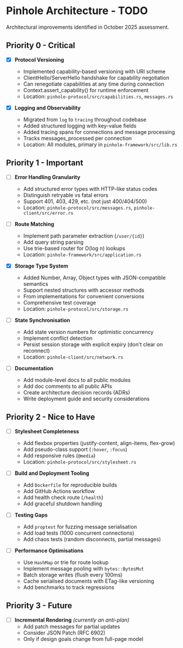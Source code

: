 # Pinhole Architecture - TODO

Architectural improvements identified in October 2025 assessment.

## Priority 0 - Critical

- [x] **Protocol Versioning**
  - Implemented capability-based versioning with URI scheme
  - ClientHello/ServerHello handshake for capability negotiation
  - Can renegotiate capabilities at any time during connection
  - Context.assert_capability() for runtime enforcement
  - Location: `pinhole-protocol/src/capabilities.rs`, `messages.rs`

- [x] **Logging and Observability**
  - Migrated from `log` to `tracing` throughout codebase
  - Added structured logging with key-value fields
  - Added tracing spans for connections and message processing
  - Tracks messages_processed per connection
  - Location: All modules, primary in `pinhole-framework/src/lib.rs`

## Priority 1 - Important

- [ ] **Error Handling Granularity**
  - Add structured error types with HTTP-like status codes
  - Distinguish retryable vs fatal errors
  - Support 401, 403, 429, etc. (not just 400/404/500)
  - Location: `pinhole-protocol/src/messages.rs`, `pinhole-client/src/error.rs`

- [ ] **Route Matching**
  - Implement path parameter extraction (`/user/{id}`)
  - Add query string parsing
  - Use trie-based router for O(log n) lookups
  - Location: `pinhole-framework/src/application.rs`

- [x] **Storage Type System**
  - Added Number, Array, Object types with JSON-compatible semantics
  - Support nested structures with accessor methods
  - From implementations for convenient conversions
  - Comprehensive test coverage
  - Location: `pinhole-protocol/src/storage.rs`

- [ ] **State Synchronisation**
  - Add state version numbers for optimistic concurrency
  - Implement conflict detection
  - Persist session storage with explicit expiry (don't clear on reconnect)
  - Location: `pinhole-client/src/network.rs`

- [ ] **Documentation**
  - Add module-level docs to all public modules
  - Add doc comments to all public APIs
  - Create architecture decision records (ADRs)
  - Write deployment guide and security considerations

## Priority 2 - Nice to Have

- [ ] **Stylesheet Completeness**
  - Add flexbox properties (justify-content, align-items, flex-grow)
  - Add pseudo-class support (`:hover`, `:focus`)
  - Add responsive rules (`@media`)
  - Location: `pinhole-protocol/src/stylesheet.rs`

- [ ] **Build and Deployment Tooling**
  - Add `Dockerfile` for reproducible builds
  - Add GitHub Actions workflow
  - Add health check route (`/health`)
  - Add graceful shutdown handling

- [ ] **Testing Gaps**
  - Add `proptest` for fuzzing message serialisation
  - Add load tests (1000 concurrent connections)
  - Add chaos tests (random disconnects, partial messages)

- [ ] **Performance Optimisations**
  - Use `HashMap` or trie for route lookup
  - Implement message pooling with `bytes::BytesMut`
  - Batch storage writes (flush every 100ms)
  - Cache serialised documents with ETag-like versioning
  - Add benchmarks to track regressions

## Priority 3 - Future

- [ ] **Incremental Rendering** _(currently an anti-plan)_
  - Add patch messages for partial updates
  - Consider JSON Patch (RFC 6902)
  - Only if design goals change from full-page model
